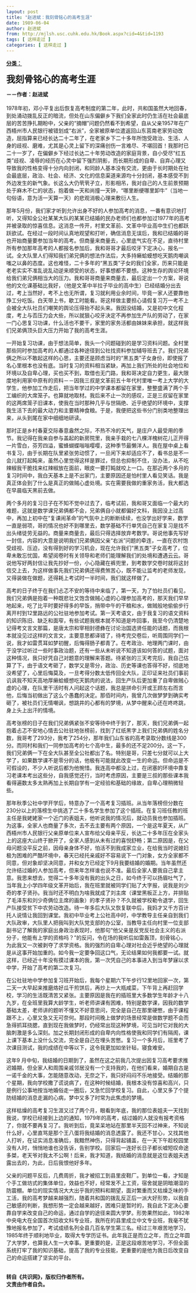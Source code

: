 ```yaml
---
layout: post
title: "赵进斌：我刻骨铭心的高考生涯"
date: 1989-06-04
author: 赵进斌
from: http://mjlsh.usc.cuhk.edu.hk/Book.aspx?cid=4&tid=1193
tags: [ 这样走过 ]
categories: [ 这样走过 ]
---
```


<div style="margin: 15px 10px 10px 0px;">
 <div>
  <span id="ctl00_ContentPlaceHolder1_chapter1_SubjectLabel" style="font-weight:bold;text-decoration:underline;">
   分类：
  </span>
 </div>
 <p>
  <strong>
   <font size="5">
    我刻骨铭心的高考生涯
   </font>
  </strong>
 </p>
 <p>
  <strong>
   －－作者：赵进斌
   <br/>
  </strong>
  <br/>
  1978年初，邓小平复出后恢复高考制度的第二年，此时，共和国虽然大地回春，到处涌动拨乱反正的暗流，但处在山东偏僻乡下我们全家此时仍生活在社会最底层的苦苦挣扎期盼中，父亲的“摘帽”问题仍然看不到希望，自从父亲1957年在广西梧州市人民银行被错划成“右派”，全家被原单位遣返回山东莒南老家劳动改造，屈指算来已经长达二十二年了，在老家乡下二十多年所饱受政治、生活、人身的歧视、磨难，尤其是心灵上留下的深痛创伤一言难尽、不堪回首！我那时已二十一岁了，在偏僻乡下经过长达二十年劳动改造的家庭背景，自小受尽“红五类”歧视、凌辱的经历在心灵中留下强烈阴影，而长期形成的自卑、自弃心理又导致我的性格变得十分内向封闭，和同龄人基本没有交流，更由于长时期处在社会最底层，政治、社会、经济、文化的信息渠道来源均十分封闭，基本感受不到外边发生的新气象。长这么大仍茕茕孑立，形影相吊，我对自己的人生前景预期处于麻木不仁的状态，抱着做一天和尚撞一天钟，“哪里断绠哪里卸牛”（当地一句俗语，意为活一天算一天）的悲观消极心理来敷衍人生。
 </p>
 <p>
  那年5月份，我们家才听到允许出身不好的人参加高考的消息，一番有意识地打听，又得知全公社某某大队的某某已结婚的民办老师们也都参加过1977年的高考并被录取的惊喜信息。这消息一传开，村里文革前、文革中毕业高中生们也都跃跃欲试。在经过一段时间认真地观望和打听，确信消息无误后，我和已结婚的哥也开始商量要参加当年的高考。但商量来商量去，心里底气实在不足，直待村里所有参加那年高考的人都报名参加后，我和哥哥才最后咬牙下定决心，报名一试。全大队里人们得知我们弟兄俩的想法作法后，大多持癞蛤蟆想吃天鹅肉嘲讽嗤之以鼻的态度。这也难怪，二十多年的“黑五类”子女的我们全家，历来只能是老老实实不准乱说乱动逆来顺受的状态，好事想都不要想。这种生存的舆论环境给我们弟兄俩相当大的压力。我和哥哥商量来商量去，最后定出一个方案，哥说他的文化课基础比我好，（他是文革中半拉子毕业的高中生）已经结婚分出去过，考上当然好，考不上也无所谓，复习就利用业余时间，毕竟一家人还要靠他挣工分吃饭。白天带上书，歇工时能看。哥这样做主要担心请假复习万一考不上会被全大队社员们嘲笑的舆论压得抬不起头来。我因没结婚，又是初中文化程度，考上与否压力会大些，所以就狠心咬牙决定不再参加生产队的劳动了，在家一门心思复习功课，什么活也不要干，家里的家务活都由妹妹来承担，就这样我们兄弟俩顶头巨大压力开始了我的高考生涯。
 </p>
 <p>
  一开始复习功课，由于想法简单，我头一个问题碰到的是学习资料问题。全村里那些同时参加高考的人都通过各种途径到公社找资料参加辅导班去了。我们兄弟俩之所以不敢起这样的心思，主要还是顾虑当时的“黑五类”子女身份，即使报了名心里根本也没有底。当时复习的资料相当紧缺，再加上我们所处的社会地位和环境以及自卑心理，买也买不到，取借也无门路，我和哥决定自力更生，最大限度地利用家中原有的资料－－因我三叔是文革前五十年代村里唯一考上大学的大学生，他参加工作走后，把当年学过的中学课本都留在家里，整整盛满了两个手工编织的大席笼子。也算就地取材。我后来不止一次的感叹，正是三叔留在家里的这两席笼子旧课本，使我在当时那种几乎与世隔绝、近乎绝望的环境中，支撑我生活下去的最大动力和主要精神食粮。于是，我便把这些书分门别类地整理出来，从头到尾在家中细细地研读。
 </p>
 <p>
  那时正是乡村春夏交际春意盎然之际，不热不冷的天气，是庄户人最受用的季节。我记得在我亲自参与盖起的新房院里，我亲手栽的七八棵洋槐树花儿正开得一片雪白，芬芳四溢，蜜蜂蝴蝶嗡嗡嘤嘤，这种季节最懒洋人。我在屋中桌上看书复习，由于长期在队里紧张劳动惯了，一旦闲下来却适应不了，看书总是不一会儿就打起盹来，虽然心里觉得这样是罪过，但总也抑制不住，没办法，从不吃辣椒我干脆找来红辣椒放在面前，眼皮一要打盹就咬上一口。在那近两个多月的复习时间中，我白天基本上是不出家门，主要原因还是怕村里人看见笑话。我是真正体会到了什么是真正的做贼心虚处境。实在需要我做的重家务活，我大都选在早晨临天黑前去做。
 </p>
 <p>
  两个多月的复习日子在不知不觉中过去了，临考试前，我和哥又面临一个最大的难题，这就是数学课兄弟俩都不会，兄弟俩自小就都偏好文科，我因没上过高中，再加上初中在“复课闹革命”的气氛中上的断断续续，也没学出好学来，数学一直是弱项，哥的情况也好不到哪里去，数学基础不行单凭自己在家复习是找不出头绪徒劳无益的。商量来商量去，最后只得选择放弃考数学。哥说他事先写好一封信，内容的大意是说明我们兄弟俩因父亲“右派”问题的牵连，一直在农村饱受歧视、压迫，没有得到好的学习机会，现在允许我们“黑五类”子女高考了，位卑未敢忘忧国，希望阅卷时有关领导和老师们能理解我们的处境和遭遇云云。哥说他写好两封信让我先抄好一份，小心隐藏在裤兜里，到考数学交卷时就将这封信交上去，为这样做事先我们兄弟俩还得费煞苦心，既不能让监考的老师发现，又得装做在做题，还得耗上考试时一半时间，我们就这样做了。
 </p>
 <p>
  高考的日子终于在我们忐忑不安的等待中来临了，第一天，为了怕社员们看见，我们兄弟俩是抱着一种既悲壮又饱含做贼心虚的心理参加高考的，那天我们早早地起来，吃了比平时要好得多的早饭，捎带中午的干粮和水，做贼般地偷偷步行离开村到12里路远的公社驻地参加考试。第一天考语文，由于我复习的语文资料的知识陈旧、缺乏和面窄，有些试题我根本就不知道是咋回事，我至今仍清楚地记得考文言文那篇，是唐太宗和宰相封德彝在讨论治国选贤任能的话题，而我根本就没见过这样的文言文，主要意思都译错了，待考完交卷后，听周围同学们一说，我才如雷贯耳如梦初醒，后悔得肠子都青了。在考政治、地理两门课时，由于没学过听过一些时事政治题，还有一些从未听说不知道该如何答的试题，面对这种情况，我只好凭自己对题意的理解来答题。待紧张的三天考完后，我自己估算了下，由于语文考砸了，数学又是零分，政治、历史等课也答得不好，彻底地没希望了，心里后悔莫及，一旦考得分数太低传回全大队，正印证来社员们事前讥讽我不知天高地厚癞蛤蟆想吃天鹅肉的说法，回生产队后更加重了自卑做贼心虚的心理，在队里干活时有人问起这个话题，我总是拼命引开或王顾左右而言他，后悔当初做出了这么个愚蠢的决定。那佰时间内，我曾几次做梦梦到确实考砸了，被社员们无情嘲讽，想跳井的心都有的梦境，从梦中醒来心还在咚咚跳，身上头上出汗的情境。
 </p>
 <p>
  高考张榜的日子在我们兄弟俩紧张不安等待中终于到了，那天，我们兄弟俩一起抱着忐忑不安地心情去公社驻地张榜前，找到了红纸黑字上我们兄弟俩的姓名分数，我哥考了293分，我考了254分，那年我们山东省的高考录取分数线是300分。而同村和我们一同参加高考的七个高中生，最多的还不足200分。这一下，我们兄弟俩一下在全大队甚至全公社都出了名。特别是哥，只差七分就可以上大学了，如果数学课不是零分的话，他极有可能就此改变一生的命运。但命运是不可假设的，不少人听说后都为他惋惜。我连高中都没上过，在闭塞的环境中靠复习老课本考出这些分，自我感觉还行，当时考虑原因，主要是三叔的那些课本我看得遍数太多太熟再加上长期自学有一定经验和基础的缘故，自卑心理稍微轻些。
 </p>
 <p>
  那年秋季公社中学开学后，特意办了一个高考复习插班。从当年落榜但分数在230分以上的落榜生中挑选了二十多名学生参加了这个插班。在复习班任教的班主任是我姥姥家一个近门的表姐夫，他听说我的情况后，就动员我也参加插班。为这事，全家人也商量了多次，去不去主要有两个原因，一个是这年夏天，从广西梧州市人民银行父亲原单位来人宣布给父母亲平反，长达二十多年压在全家头上的这座大山终于掀开了，全家人感到从未有过的喜悦舒畅；第二原因是，在父母问题没平反之前，因母亲身体不好，怕活不到我成家立业，在给我当时说媳妇极为困难的严酷环境中，春天已经托亲戚好不容易说下一门对象，女方全家都不同意，但对象却坚决同意，并和女方已经定下9月我要结婚的婚期。当年虽然还允许结过婚的人参加高考，但来年怎样谁也说不准。最后全家人要我自己拿主意。我思来想去，觉得二十多年没有我的出头之日，如今终于可以扬眉吐气了，当年我上小学四年级文革开始后，我在班里就被同学们贴了大字报，说我是刘少奇的孝子贤孙。我当时还不明白为啥我就成了刘主席（课堂黑板正上方，并排贴了毛泽东和刘少奇俩位主席的画象）的孝子贤孙？不久就被学校勒令退学，回生产队接受贫下中农劳动改造。待一年多后大队又恢复联中后，我妈才又千方百计托人说情让我回到课堂。我初中毕业考上公社高中时，中学教导主任亲自到我们大队政审，大队里人把我叫到大队党支部的办公室，当教导主任向村里一位支部副书记了解我的家庭出身政治表现时，他那句“他父亲是反党反社会主义的右派分子，他能有上学的资格吗？”的反问，令在场的我听后如雷轰顶，刻骨铭心，为此我又一次被剥夺了求学资格。我的强烈的自卑心理对社会近乎绝望的心理就是从这事开始加重的。如今我一定要争回这口气，无论结果如何我都要一试。就这样，已经近十年没有摸过课本的我，第一次凭自己的本事进入到当年梦寐以求中学，开始了高考的第二次复习。
 </p>
 <p>
  在公社驻地中学参加复习班开始后，我每个星期六下午步行12里地回家一次，第二天一大早起来推磨烙好瓜干煎饼后，再炒上一大瓶咸菜，下午背上再赶回学校，学习的生活既清苦又紧张。主要原因是我在的插班里大多数学生年龄才十八九岁，在全班里我算大龄学生，听老师讲课有困难，特别是数学课，因我的数学基础太差，老师讲的题听不懂又不好意思问，完全是自己在那里硬憋，由于课程跟不上，心里又急又无可奈何。那段时间晚上做梦的场景经常是做数学题不会而急得抓耳挠腮，直到现在我做梦时，仍经常出现这种梦境，可见当时它对我的大脑刺激是多么深刻。加之长期封闭形成的自卑内向性格使我和同学们有隔阂，课上课下基本上没什么交流，完全是自己在埋头苦憋。复习一个多月后，班里考了次课目测试，我的成绩在中等以下，这令我更加如坐针毡，寝食难安。
 </p>
 <p>
  这年9 月中旬，我结婚的日期到了，虽然在这之前我几次提出因复习高考要求推迟婚期，但全家人和周围亲戚邻居没有一个支持我的，在他们看来，婚期自古是一诺千金的大事，怎能随意改动，无奈之下，我只好闷闷不乐地接受。结婚的那个星期，我向学校撒了谎说病了，在这种时候结婚，我根本没有惊喜和高兴，只是例行公事地按当地婚俗走一圈后，又急忙回学校复习。自此，心里又多了个提防结婚的消息走漏的心病，梦中又多了时常为此焦虑的梦境。
 </p>
 <p>
  这样枯燥的高考复习生涯又过了两个月，眼看到年底，我的那位表姐夫一天找到我说，学校已经接到上边的通知，1979年的高考，结过婚的人就没有报考资格了，你就不要再复习了。我听到后，竟呆呆地站在那里半天回不过神来，不知说什么好，心里直骂是那个王八蛋将我结婚的消息透露了。我还不甘心，又找其他人打听，在证实消息准确后，我黯然神伤，只得背起铺盖，在一天下午趁校园里没有人时，悄悄地谁也没告诉，告别学校。回家后一连好长日子都长嘘短叹命途多桀，老天爷对我太不公啊！后来，我才知道，我结婚的消息就是这位表姐夫透露出去的，为此，日后我恨他好多年。
 </p>
 <p>
  父亲的问题平反后，几费周折，我才被招工到县里皮鞋厂。到单位一看，才知是个手工做坊式的集体单位，效益也不好，经常发不上工资，宿舍就是阴暗潮湿的防震棚。单位的现实情况大大出乎我的预料和期望，面对繁重而又枯燥乏味的手工活，我的高考梦越来越强烈，随着共和国的拨乱反正后一派大好形势，以我自己敏感的判断，我想形势一定会越来越好，困难只是暂时的，我自此下定决心要靠自学来改变自己的命运，通过自学的途径来圆大学梦。形势果然如此，1982年中央电大在全国首次招收文科专业班，我所在的县里成立中文专业班，我毫不犹豫地报名参加了，考试成绩名列全县几百名学生第三名。经过三年艰苦地学习，1985年终于顺利地毕业，取得大专学历证书。此年我正是而立之年，而立之年圆了大学梦，也算我人生一大幸事。更重要的是，正是这段艰苦地学习，不但全面系统打牢了我的知识基础，提高了我的专业技能，更重要的是他为我日后改变自己的命运搭建了坚实的平台。
 </p>
 <p>
  <br/>
  <strong>
   转自《共识网》，版权归作者所有。
   <br/>
   文责由作者自负。
  </strong>
 </p>
</div>

